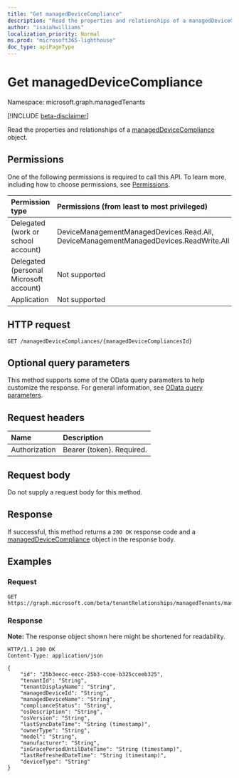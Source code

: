 ```yaml
---
title: "Get managedDeviceCompliance"
description: "Read the properties and relationships of a managedDeviceCompliance object."
author: "isaiahwilliams"
localization_priority: Normal
ms.prod: "microsoft365-lighthouse"
doc_type: apiPageType
---
```


# Get managedDeviceCompliance
Namespace: microsoft.graph.managedTenants

[!INCLUDE [beta-disclaimer](../../includes/beta-disclaimer.md)]

Read the properties and relationships of a [managedDeviceCompliance](../resources/managedTenants-manageddevicecompliance.md) object.

## Permissions
One of the following permissions is required to call this API. To learn more, including how to choose permissions, see [Permissions](/graph/permissions-reference).

|Permission type|Permissions (from least to most privileged)|
|:---|:---|
|Delegated (work or school account)|DeviceManagementManagedDevices.Read.All, DeviceManagementManagedDevices.ReadWrite.All|
|Delegated (personal Microsoft account)|Not supported|
|Application|Not supported|

## HTTP request

<!-- {
  "blockType": "ignored"
}
-->
``` http
GET /managedDeviceCompliances/{managedDeviceCompliancesId}
```

## Optional query parameters
This method supports some of the OData query parameters to help customize the response. For general information, see [OData query parameters](/graph/query-parameters).

## Request headers
|Name|Description|
|:---|:---|
|Authorization|Bearer {token}. Required.|

## Request body
Do not supply a request body for this method.

## Response

If successful, this method returns a `200 OK` response code and a [managedDeviceCompliance](../resources/managedTenants-manageddevicecompliance.md) object in the response body.

## Examples

### Request
<!-- {
  "blockType": "request",
  "name": "get_manageddevicecompliance"
}
-->
``` http
GET https://graph.microsoft.com/beta/tenantRelationships/managedTenants/managedDeviceCompliances/{managedDeviceCompliancesId}
```

### Response
**Note:** The response object shown here might be shortened for readability.
<!-- {
  "blockType": "response",
  "truncated": true,
  "@odata.type": "microsoft.graph.managedTenants.managedDeviceCompliance"
}
-->
``` http
HTTP/1.1 200 OK
Content-Type: application/json

{
    "id": "25b3eecc-eecc-25b3-ccee-b325cceeb325",
    "tenantId": "String",
    "tenantDisplayName": "String",
    "managedDeviceId": "String",
    "managedDeviceName": "String",
    "complianceStatus": "String",
    "osDescription": "String",
    "osVersion": "String",
    "lastSyncDateTime": "String (timestamp)",
    "ownerType": "String",
    "model": "String",
    "manufacturer": "String",
    "inGracePeriodUntilDateTime": "String (timestamp)",
    "lastRefreshedDateTime": "String (timestamp)",
    "deviceType": "String"
}
```
